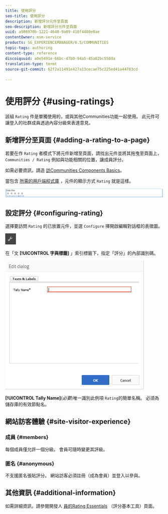 ```yaml
---
title: 使用評分
seo-title: 使用評分
description: 新增評分元件至頁面
seo-description: 新增評分元件至頁面
uuid: a986970b-1221-4648-9a69-410f4480e0ae
contentOwner: msm-service
products: SG_EXPERIENCEMANAGER/6.5/COMMUNITIES
topic-tags: authoring
content-type: reference
discoiquuid: a0e5491e-66bc-47b0-94a5-45a02bc558da
translation-type: tm+mt
source-git-commit: 62f2a11491e427a13cecae75c225ed41a44783cd

---
```



# 使用評分 {#using-ratings}

該組 `Rating` 件是單獨使用的，或與其他Communities功能一起使用。 此元件可讓登入的社群成員透過內容分級來表達意見。

## 新增評分至頁面 {#adding-a-rating-to-a-page}

若要在作 `Rating` 者模式下將元件新增至頁面，請找出元件並將其拖曳至頁面上， `Communities / Rating` 例如與功能相關的位置，讓成員評分。

如需必要資訊，請造 [訪Communities Components Basics](basics.md)。

當包含 [所需的用戶端程式庫](rating-basics.md#essentials-for-client-side) ，元件的顯示方式 `Rating` 就是這樣。

![chlimage_1-493](assets/chlimage_1-493.png)

## 設定評分 {#configuring-rating}

選擇要訪問 `Rating` 的已放置元件，並選 `Configure` 擇開啟編輯對話框的表徵圖。

![chlimage_1-494](assets/chlimage_1-494.png)

在「文 **[!UICONTROL 字與標籤]** 」索引標籤下，指定「評分」的內部識別碼。

![chlimage_1-495](assets/chlimage_1-495.png)

**[!UICONTROL Tally Name]**(*必要*)唯一識別此例項 `Rating`的簡單名稱。 必須為儲存庫的有效節點名。

## 網站訪客體驗 {#site-visitor-experience}

### 成員 {#members}

每個成員僅允許一個分級。 會員可隨時變更其評級。

### 匿名 {#anonymous}

不支援匿名張貼評分。 網站訪客必須註冊（成為會員）並登入以參與。

## 其他資訊 {#additional-information}

如需詳細資訊，請參閱開發人 [員的Rating Essentials](rating-basics.md) （評分基本工具）頁面。
